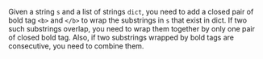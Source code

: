 Given a string `s` and a list of strings `dict`, you need to add a closed pair of bold tag `<b>` and `</b>` to wrap the substrings in `s` that exist in dict. If two such substrings overlap, you need to wrap them together by only one pair of closed bold tag. Also, if two substrings wrapped by bold tags are consecutive, you need to combine them.
